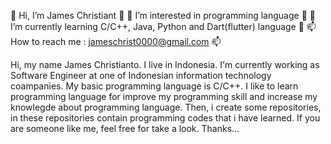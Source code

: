 👋 Hi, I’m James Christiant 👋
  👀 I’m interested in programming language 👀
    🌱 I’m currently learning C/C++, Java, Python and Dart(flutter) language 🌱
      📫 How to reach me : jameschrist0000@gmail.com 📫

Hi, my name James Christianto. I live in Indonesia. I'm currently working as Software Engineer at one of Indonesian information technology coampanies.
My basic programming language is C/C++. I like to learn programming language for improve my programming skill and increase my knowlegde about programming language.
Then, i create some repositories, in these repositories contain programming codes that i have learned.
If you are someone like me, feel free for take a look.
Thanks...

